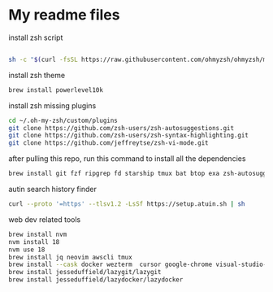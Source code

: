 # My readme files


install zsh script
```bash

sh -c "$(curl -fsSL https://raw.githubusercontent.com/ohmyzsh/ohmyzsh/master/tools/install.sh)"
```

install zsh theme
```bash
brew install powerlevel10k
```


install zsh missing plugins
```bash
cd ~/.oh-my-zsh/custom/plugins
git clone https://github.com/zsh-users/zsh-autosuggestions.git
git clone https://github.com/zsh-users/zsh-syntax-highlighting.git
git clone https://github.com/jeffreytse/zsh-vi-mode.git
```

after pulling this repo, run this command to install all the dependencies

```bash
brew install git fzf ripgrep fd starship tmux bat btop exa zsh-autosuggestions zsh-syntax-highlighting ollama entr
```

autin search history finder
```bash
curl --proto '=https' --tlsv1.2 -LsSf https://setup.atuin.sh | sh

```


web dev related tools
```bash
brew install nvm
nvm install 18
nvm use 18
brew install jq neovim awscli tmux
brew install --cask docker wezterm  cursor google-chrome visual-studio-code
brew install jesseduffield/lazygit/lazygit
brew install jesseduffield/lazydocker/lazydocker
```
